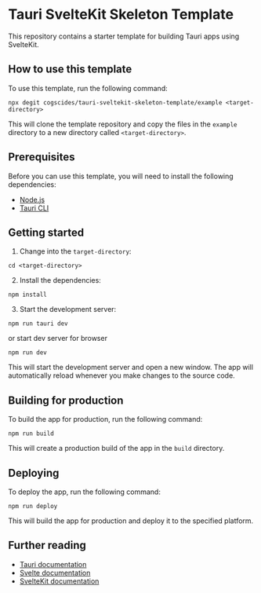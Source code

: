 # Tauri SvelteKit Skeleton Template

This repository contains a starter template for building Tauri apps using SvelteKit.

## How to use this template

To use this template, run the following command:

```
npx degit cogscides/tauri-sveltekit-skeleton-template/example <target-directory>

```

This will clone the template repository and copy the files in the `example` directory to a new directory called `<target-directory>`.

## Prerequisites

Before you can use this template, you will need to install the following dependencies:

-   [Node.js](https://nodejs.org/)
-   [Tauri CLI](https://tauri.studio/docs/getting-started/installation)

## Getting started

1.  Change into the `target-directory`:

```
cd <target-directory>

```

2.  Install the dependencies:

```
npm install

```

3.  Start the development server:

```
npm run tauri dev

```

or start dev server for browser

```
npm run dev

```


This will start the development server and open a new window. The app will automatically reload whenever you make changes to the source code.

## Building for production

To build the app for production, run the following command:

```
npm run build

```

This will create a production build of the app in the `build` directory.

## Deploying

To deploy the app, run the following command:

```
npm run deploy

```

This will build the app for production and deploy it to the specified platform.

## Further reading

-   [Tauri documentation](https://tauri.studio/docs)
-   [Svelte documentation](https://svelte.dev/docs)
-   [SvelteKit documentation](https://svelte.dev/docs#SvelteKit)
